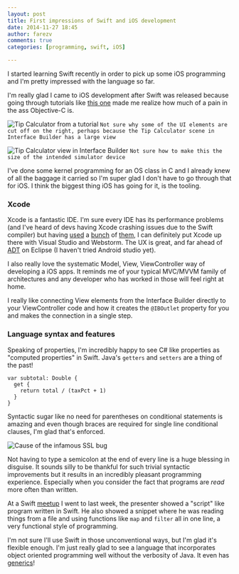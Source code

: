 ```yaml
---
layout: post
title: First impressions of Swift and iOS development
date: 2014-11-27 18:45
author: farezv
comments: true
categories: [programming, swift, iOS]

---
```


I started learning Swift recently in order to pick up some iOS programming and I'm pretty impressed with the language so far.

I'm really glad I came to iOS development after Swift was released because going through tutorials like [this one](http://www.raywenderlich.com/74904/swift-tutorial-part-2-simple-ios-app) made me realize how much of a pain in the ass Objective-C is.

![Tip Calculator from a tutorial](https://s3-us-west-2.amazonaws.com/farezcablog/img/iOSDevTipCalculator.png)
`Not sure why some of the UI elements are cut off on the right, perhaps because the Tip Calculator scene in Interface Builder has a large view`

![Tip Calculator view in Interface Builder](https://s3-us-west-2.amazonaws.com/farezcablog/img/iOSDevTipCalculatorScene.png)
`Not sure how to make this the size of the intended simulator device`

I've done some kernel programming for an OS class in C and I already knew of all the baggage it carried so I'm super glad I don't have to go through that for iOS. I think the biggest thing iOS has going for it, is the tooling.

### Xcode

Xcode is a fantastic IDE. I'm sure every IDE has its performance problems (and I've heard of devs having Xcode crashing issues due to the Swift compiler) but having [used](http://www.jetbrains.com/webstorm/) a [bunch](http://eclipse.org) of [them](http://visualstudio.com), I can definitely put Xcode up there with Visual Studio and Webstorm. The UX is great, and far ahead of [ADT](http://developer.android.com/tools/sdk/eclipse-adt.html) on Eclipse (I haven't tried Android studio yet).

I also really love the systematic Model, View, ViewController way of developing a iOS apps. It reminds me of your typical MVC/MVVM family of architectures and any developer who has worked in those will feel right at home.

I really like connecting View elements from the Interface Builder directly to your ViewController code and how it creates the `@IBOutlet` property for you and makes the connection in a single step.

### Language syntax and features

Speaking of properties, I'm incredibly happy to see C# like properties as "computed properties" in Swift. Java's `getters` and `setters` are a thing of the past!

```
var subtotal: Double {
  get {
    return total / (taxPct + 1)
  }
}
```
Syntactic sugar like no need for parentheses on conditional statements is amazing and even though braces are required for single line conditional clauses, I'm glad that's enforced.

![Cause of the infamous SSL bug](http://i.stack.imgur.com/MKaHK.jpg)

Not having to type a semicolon at the end of every line is a huge blessing in disguise. It sounds silly to be thankful for such trivial syntactic improvements but it results in an incredibly pleasant programming experience. Especially when you consider the fact that programs are _read_ more often than written.

At a Swift [meetup](http://www.meetup.com/Axiom-Zen-Meetups-Drinkups-and-Hackathons/events/218649939/) I went to last week, the presenter showed a "script" like program written in Swift. He also showed a snippet where he was reading things from a file and using functions like `map` and `filter` all in one line, a very functional style of programming.

I'm not sure I'll use Swift in those unconventional ways, but I'm glad it's flexible enough. I'm just really glad to see a language that incorporates object oriented programming well without the verbosity of Java. It even has [generics](https://developer.apple.com/library/ios/documentation/swift/conceptual/Swift_Programming_Language/Generics.html)!